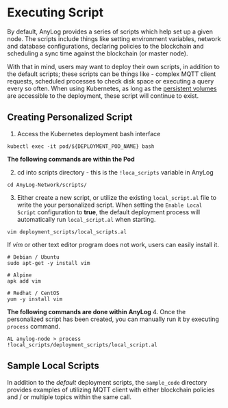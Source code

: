 # Executing Script
By default, AnyLog provides a series of scripts which help set up a given node. The scripts include things like setting 
environment variables, network and database configurations, declaring policies to the blockchain and scheduling a sync
time against the blockchain (or master node). 

With that in mind, users may want to deploy their own scripts, in addition to the default scripts; these scripts can
be things like - complex MQTT client requests, scheduled processes to check disk space or executing a query every so 
often. When using Kubernetes, as long as the [persistent volumes](volumes.md) are accessible to the deployment, these
script will continue to exist. 

## Creating Personalized Script
1. Access the Kubernetes deployment bash interface  
```shell
kubectl exec -it pod/${DEPLOYMENT_POD_NAME} bash
```

**The following commands are within the Pod** 

2. cd into scripts directory - this is the `!loca_scripts` variable in AnyLog 
```shell 
cd AnyLog-Network/scripts/
```

3. Either create a new script, or utilize the existing `local_script.al` file to write the your personalized script. 
When setting the `Enable Local Script` configuration to **true**, the default deployment process will automatically run
`local_script.al` when starting.
```shell
vim deployment_scripts/local_scripts.al 
```

If _vim_ or other text editor program does not work, users can easily install it. 
```shell
# Debian / Ubuntu 
sudo apt-get -y install vim 

# Alpine 
apk add vim 

# Redhat / CentOS
yum -y install vim
```

**The following commands are done within AnyLog**
4. Once the personalized script has been created, you can manually run it by executing `process` command.
```shell
AL anylog-node > process !local_scripts/deployment_scripts/local_script.al
```

## Sample Local Scripts
In addition to the _default_ deployment scripts, the `sample_code` directory provides examples of utilizing MQTT client
with either blockchain policies and / or multiple topics within the same call. 
